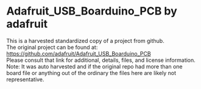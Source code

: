 
# Adafruit_USB_Boarduino_PCB by adafruit  
This is a harvested standardized copy of a project from github.  
The original project can be found at:  
https://github.com/adafruit/Adafruit_USB_Boarduino_PCB  
Please consult that link for additional, details, files, and license information.  
Note: It was auto harvested and if the original repo had more than one board file or anything out of the ordinary the files here are likely not representative.  
    